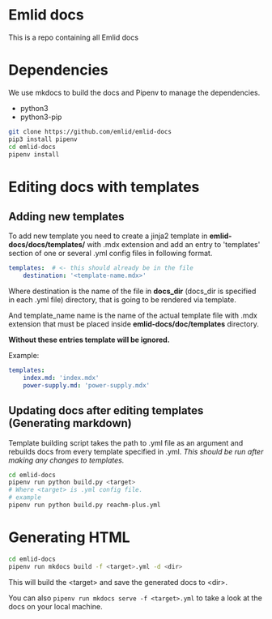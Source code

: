 # Emlid docs

This is a repo containing all Emlid docs

# Dependencies

We use mkdocs to build the docs and Pipenv to manage the dependencies.

- python3
- python3-pip

```bash
git clone https://github.com/emlid/emlid-docs
pip3 install pipenv
cd emlid-docs
pipenv install
```

# Editing docs with templates

## Adding new templates

To add new template you need to create a jinja2 template in **emlid-docs/docs/templates/** with .mdx extension and add an entry to 'templates' section of one or several .yml config files in following format. 
```yaml
templates:  # <- this should already be in the file
    destination: '<template-name.mdx>'
```
Where destination is the name of the file in **docs_dir** (docs_dir is specified in each .yml file) directory, that is going to be rendered via template.

And template_name name is the name of the actual template file with .mdx extension that must be placed inside **emlid-docs/doc/templates** directory.

**Without these entries template will be ignored.**

Example:

```yaml
templates:
    index.md: 'index.mdx'
    power-supply.md: 'power-supply.mdx'
```

## Updating docs after editing templates (Generating markdown)

Template building script takes the path to .yml file as an argument and rebuilds docs from every template specified in .yml.
*This should be run after making any changes to templates.*
```bash
cd emlid-docs
pipenv run python build.py <target>
# Where <target> is .yml config file.
# example
pipenv run python build.py reachm-plus.yml 
```
# Generating HTML

```bash
cd emlid-docs
pipenv run mkdocs build -f <target>.yml -d <dir>
```

This will build the \<target\> and save the generated docs to \<dir\>.

You can also `pipenv run mkdocs serve -f <target>.yml` to take a look at the docs on your local machine.


